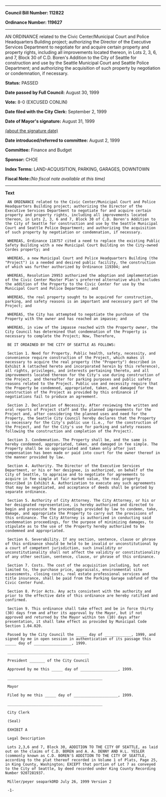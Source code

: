 

********

**Council Bill Number: 112822**
   
**Ordinance Number: 119627**
********

 AN ORDINANCE related to the Civic Center/Municipal Court and Police Headquarters Building project; authorizing the Director of the Executive Services Department to negotiate for and acquire certain property and property rights, including all improvements located thereon, in Lots 2, 3, 6, and 7, Block 30 of C.D. Boren's Addition to the City of Seattle for construction and use by the Seattle Municipal Court and Seattle Police Department; and authorizing the acquisition of such property by negotiation or condemnation, if necessary.

**Status:** PASSED
   
**Date passed by Full Council:** August 30, 1999
   
**Vote:** 8-0 (EXCUSED CONLIN)
   
**Date filed with the City Clerk:** September 2, 1999
   
**Date of Mayor's signature:** August 31, 1999
   
[(about the signature date)](/~public/approvaldate.htm)
   
   
   
**Date introduced/referred to committee:** August 2, 1999
   
**Committee:** Finance and Budget
   
**Sponsor:** CHOE
   
   
**Index Terms:** LAND-ACQUISITION, PARKING, GARAGES, DOWNTOWN

**Fiscal Note:**_(No fiscal note available at this time)_

********

**Text**
   
```
 AN ORDINANCE related to the Civic Center/Municipal Court and Police Headquarters Building project; authorizing the Director of the Executive Services Department to negotiate for and acquire certain property and property rights, including all improvements located thereon, in Lots 2, 3, 6 and 7, Block 30 of C.D. Boren's Addition to the City of Seattle for construction and use by the Seattle Municipal Court and Seattle Police Department; and authorizing the acquisition of such property by negotiation or condemnation, if necessary.

 WHEREAS, Ordinance 118757 cited a need to replace the existing Public Safety Building with a new Municipal Court Building on the City-owned Cordes property; and

 WHEREAS, a new Municipal Court and Police Headquarters Building (the "Project") is a needed and desired public facility, the construction of which was further authorized by Ordinance 119304; and

 WHEREAS, Resolution 29953 authorized the adoption and implementation of the Civic Center Master Plan's preferred alternative which includes the addition of the Property to the Civic Center for use by the Municipal Court and Police Department; and

 WHEREAS, the real property sought to be acquired for construction, parking, and safety reasons is an important and necessary part of the Project; and

 WHEREAS, the City has attempted to negotiate the purchase of the Property with the owner and has reached an impasse; and

 WHEREAS, in view of the impasse reached with the Property owner, the City Council has determined that condemnation of the Property is necessary to complete the Project; Now, Therefore,

 BE IT ORDAINED BY THE CITY OF SEATTLE AS FOLLOWS:

 Section 1. Need for Property. Public health, safety, necessity, and convenience require construction of the Project, which makes it necessary to acquire the real property (the "Property") described in Exhibit A (attached hereto and incorporated herein by this reference), all rights, privileges, and interests pertaining thereto, and all improvements located thereon for the City's use during construction of the Project, and thereafter for parking purposes and public safety reasons related to the Project. Public use and necessity require that the Property be condemned, appropriated, taken, and damaged for the construction of the Project as provided by this ordinance if negotiations fail to produce an agreement.

 Section 2. Declaration of Necessity. After reviewing the written and oral reports of Project staff and the planned improvements for the Project and, after considering the planned uses and need for the Property, the Seattle City Council hereby declares that the Property is necessary for the City's public use (i.e., for the construction of the Project, and for the City's use for parking and safety reasons following the construction and completion of the Project).

 Section 3. Condemnation. The Property shall be, and the same is hereby condemned, appropriated, taken, and damaged in fee simple. The Property shall be so appropriated and taken only after just compensation has been made or paid into court for the owner thereof in the manner provided by law.

 Section 4. Authority. The Director of the Executive Services Department, or his or her designee, is authorized, on behalf of the City of Seattle, to appraise and to negotiate for agreements to acquire in fee simple at fair market value, the real property described in Exhibit A. Authorization to execute any such agreements that may be negotiated, and acceptance of deeds shall be granted by separate ordinance.

 Section 5. Authority of City Attorney. The City Attorney, or his or her designated representative, is hereby authorized and directed to begin and prosecute the proceedings provided by law to condemn, take, damage, and appropriate the Property to carry out the provisions of this ordinance. The City Attorney is authorized in conducting said condemnation proceedings, for the purpose of minimizing damages, to stipulate as to the use of the Property hereby authorized to be condemned and appropriated.

 Section 6. Severability. If any section, sentence, clause or phrase of this ordinance should be held to be invalid or unconstitutional by a court of competent jurisdiction, such invalidity or unconstitutionality shall not affect the validity or constitutionality of any other section, sentence, clause, or phrase of this ordinance.

 Section 7. Costs. The cost of the acquisition including, but not limited to, the purchase price, appraisals, environmental site assessments, closing costs, real estate professional services and title insurance, shall be paid from the Parking Garage subfund of the Civic Center Fund.

 Section 8. Prior Acts. Any acts consistent with the authority and prior to the effective date of this ordinance are hereby ratified and confirmed.

 Section 9. This ordinance shall take effect and be in force thirty (30) days from and after its approval by the Mayor, but if not approved and returned by the Mayor within ten (10) days after presentation, it shall take effect as provided by Municipal Code Section 1.04.020.

 Passed by the City Council the _____ day of ____________, 1999, and signed by me in open session in authentication of its passage this _____ day of _________________, 1999.

 _____________________________________

 President _______ of the City Council

 Approved by me this _____ day of _________________, 1999.

 ___________________________________________

 Mayor

 Filed by me this _____ day of ____________________, 1999.

 ___________________________________________

 City Clerk

 (Seal)

 EXHIBIT A

 Legal Description

 Lots 2,3,6 and 7, Block 30, ADDITION TO THE CITY OF SEATTLE, as laid out on the claims of C.D. BOREN and A. A. DENNY AND H.L. YESLER (commonly known as C.D. BOREN'S ADDITION TO THE CITY OF SEATTLE, according to the plat thereof recorded in Volume 1 of Plats, Page 25, in King County, Washington; EXCEPT that portion of Lot 7 as conveyed to the City of Seattle, by deed recorded under King County Recording Number 9207281937.

 Miller/peyer seaparkORD July 26, 1999 Version 2

 -1-

```
